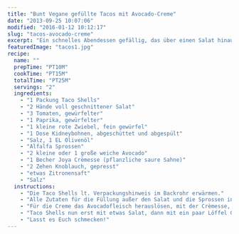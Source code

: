 ```yaml
---
title: "Bunt Vegane gefüllte Tacos mit Avocado-Creme"
date: "2013-09-25 10:07:06"
modified: "2016-01-12 10:12:17"
slug: "tacos-avocado-creme"
excerpt: "Ein schnelles Abendessen gefällig, das über einen Salat hinausgeht? Die einzelnen Zutaten für die Tacos sind schnell vorbereitet und das Füllen  übernimmt jeder nach Herzenslust selbst."
featuredImage: "tacos1.jpg"
recipe:
  name: ""
  prepTime: "PT10M"
  cookTime: "PT15M"
  totalTime: "PT25M"
  servings: "2"
  ingredients:
    - "1 Packung Taco Shells"
    - "2 Hände voll geschnittener Salat"
    - "3 Tomaten, gewürfelter"
    - "1 Paprika, gewürfelter"
    - "1 kleine rote Zwiebel, fein gewürfel"
    - "1 Dose Kidneybohnen, abgeschüttet und abgespült"
    - "Salz, 1 EL Olivenöl"
    - "Alfalfa Sprossen"
    - "2 kleine oder 1 große weiche Avocado"
    - "1 Becher Joya Crèmesse (pflanzliche saure Sahne)"
    - "2 Zehen Knoblauch, gepresst"
    - "etwas Zitronensaft"
    - "Salz"
  instructions:
    - "Die Taco Shells lt. Verpackungshinweis im Backrohr erwärmen."
    - "Alle Zutaten für die Füllung außer den Salat und die Sprossen in einer Schüssel vermischen und mit Salz abschmecken."
    - "Für die Creme das Avocadofleisch herauslösen, mit der Crèmesse, gepresstem Knoblauch, Zitronensaft und Salz mit dem Stabmixer zu einer glatten Creme vermixen."
    - "Taco Shells nun erst mit etwas Salat, dann mit ein paar Löffel Gemüse-Bohnen Fülle füllen, Avocadocreme darüber und Sprossen obendrauf."
    - "Lasst es Euch schmecken!"
---
```


